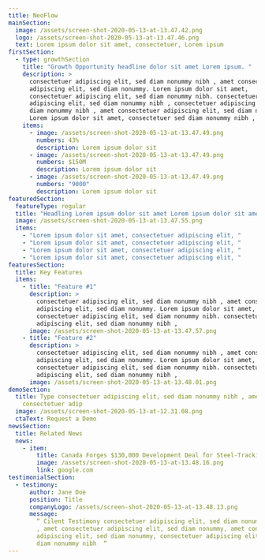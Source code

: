 ```yaml
---
title: NeoFlow
mainSection:
  image: /assets/screen-shot-2020-05-13-at-13.47.42.png
  logo: /assets/screen-shot-2020-05-13-at-13.47.46.png
  text: Lorem ipsum dolor sit amet, consectetuer, Lorem ipsum
firstSection:
  - type: growthSection
    title: "Growth Opportunity headline dolor sit amet Lorem ipsum. "
    description: >
      consectetuer adipiscing elit, sed diam nonummy nibh , amet consectetuer
      adipiscing elit, sed diam nonummy. Lorem ipsum dolor sit amet,
      consectetuer adipiscing elit, sed diam nonummy nibh. consectetuer
      adipiscing elit, sed diam nonummy nibh , consectetuer adipiscing elit, sed
      diam nonummy nibh , amet consectetuer adipiscing elit, sed diam nonummy.
      Lorem ipsum dolor sit amet, consectetuer sed diam nonummy nibh ,
    items:
      - image: /assets/screen-shot-2020-05-13-at-13.47.49.png
        numbers: 43%
        description: Lorem ipsum dolor sit
      - image: /assets/screen-shot-2020-05-13-at-13.47.49.png
        numbers: $150M
        description: Lorem ipsum dolor sit
      - image: /assets/screen-shot-2020-05-13-at-13.47.49.png
        numbers: "9000"
        description: Lorem ipsum dolor sit
featuredSection:
  featureType: regular
  title: "Headling Lorem ipsum dolor sit amet Lorem ipsum dolor sit amet "
  image: /assets/screen-shot-2020-05-13-at-13.47.55.png
  items:
    - "Lorem ipsum dolor sit amet, consectetuer adipiscing elit, "
    - "Lorem ipsum dolor sit amet, consectetuer adipiscing elit, "
    - "Lorem ipsum dolor sit amet, consectetuer adipiscing elit, "
    - "Lorem ipsum dolor sit amet, consectetuer adipiscing elit, "
featuresSection:
  title: Key Features
  items:
    - title: "Feature #1"
      description: >
        consectetuer adipiscing elit, sed diam nonummy nibh , amet consectetuer
        adipiscing elit, sed diam nonummy. Lorem ipsum dolor sit amet,
        consectetuer adipiscing elit, sed diam nonummy nibh. consectetuer
        adipiscing elit, sed diam nonummy nibh ,
      image: /assets/screen-shot-2020-05-13-at-13.47.57.png
    - title: "Feature #2"
      description: >
        consectetuer adipiscing elit, sed diam nonummy nibh , amet consectetuer
        adipiscing elit, sed diam nonummy. Lorem ipsum dolor sit amet,
        consectetuer adipiscing elit, sed diam nonummy nibh. consectetuer
        adipiscing elit, sed diam nonummy nibh ,
      image: /assets/screen-shot-2020-05-13-at-13.48.01.png
demoSection:
  title: Type consectetuer adipiscing elit, sed diam nonummy nibh , amet
    consectetuer adip
  image: /assets/screen-shot-2020-05-13-at-12.31.08.png
  ctaText: Request a Demo
newsSection:
  title: Related News
  news:
    - item:
        title: Canada Forges $130,000 Development Deal for Steel-Tracking Blockchain
        image: /assets/screen-shot-2020-05-13-at-13.48.16.png
        link: google.com
testimonialSection:
  - testimony:
      author: Jane Doe
      position: Title
      companyLogo: /assets/screen-shot-2020-05-13-at-13.48.13.png
      message:
        “ Cilent Testimony consectetuer adipiscing elit, sed diam nonummy nibh
        , amet consectetuer adipiscing elit, sed diam nonummy, amet consectetuer
        adipiscing elit, sed diam nonummy, consectetuer adipiscing elit, sed
        diam nonummy nibh  “
---
```

